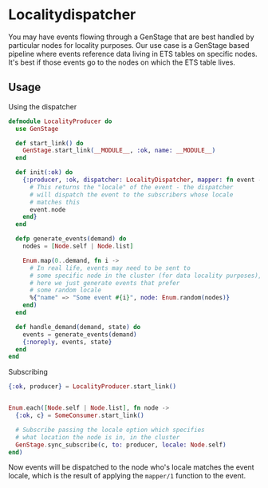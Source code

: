 # Localitydispatcher
You may have events flowing through a GenStage that are best handled by particular nodes for locality purposes. Our use case is a GenStage based pipeline where events reference data living in ETS tables on specific nodes. It's best if those events go to the nodes on which the ETS table lives. 

## Usage

Using the dispatcher

```elixir
defmodule LocalityProducer do
  use GenStage

  def start_link() do
    GenStage.start_link(__MODULE__, :ok, name: __MODULE__)
  end

  def init(:ok) do
    {:producer, :ok, dispatcher: LocalityDispatcher, mapper: fn event ->
      # This returns the "locale" of the event - the dispatcher
      # will dispatch the event to the subscribers whose locale
      # matches this
      event.node
    end}
  end

  defp generate_events(demand) do
    nodes = [Node.self | Node.list]

    Enum.map(0..demand, fn i ->
      # In real life, events may need to be sent to
      # some specific node in the cluster (for data locality purposes),
      # here we just generate events that prefer
      # some random locale
      %{"name" => "Some event #{i}", node: Enum.random(nodes)}
    end)
  end

  def handle_demand(demand, state) do
    events = generate_events(demand)
    {:noreply, events, state}
  end
end
```

Subscribing

```elixir
{:ok, producer} = LocalityProducer.start_link()


Enum.each([Node.self | Node.list], fn node ->
  {:ok, c} = SomeConsumer.start_link()

  # Subscribe passing the locale option which specifies
  # what location the node is in, in the cluster
  GenStage.sync_subscribe(c, to: producer, locale: Node.self)
end)
```

Now events will be dispatched to the node who's locale matches the
event locale, which is the result of applying the `mapper/1` function
to the event.
